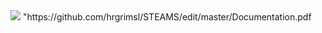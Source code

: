<img src = "https://travis-ci.com/hrgrimsl/STEAMS.svg?token=y5H9g77PxszWJHZmEWzC&branch=master">
"https://github.com/hrgrimsl/STEAMS/edit/master/Documentation.pdf
